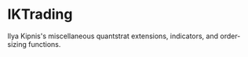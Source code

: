 IKTrading
=========

Ilya Kipnis's miscellaneous quantstrat extensions, indicators, and order-sizing functions.
